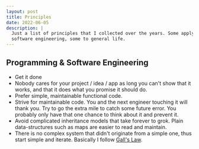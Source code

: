 ```yaml
---
layout: post
title: Principles
date: 2022-06-05
description: |
  Just a list of principles that I collected over the years. Some apply to programming, some to
  software engineering, some to general life.
---
```


## Programming & Software Engineering


- Get it done
- Nobody cares for your project / idea / app as long you can't show that it works, and that it does
  what you promise it should do.
- Prefer simple, maintainable functional code.
- Strive for maintainable code. You and the next engineer touching it will thank you. Try to go the
  extra mile to catch some future error. You probably only have that one chance to think about it
  and prevent it.
- Avoid complicated inheritance models that take forever to grok. Plain data-structures such as maps
  are easier to read and maintain.
- There is no complex system that didn't originate from a simple one, thus start simple and iterate.
  Basically I follow [Gall's Law](https://en.wikipedia.org/wiki/John_Gall_(author)#Gall's_law).

